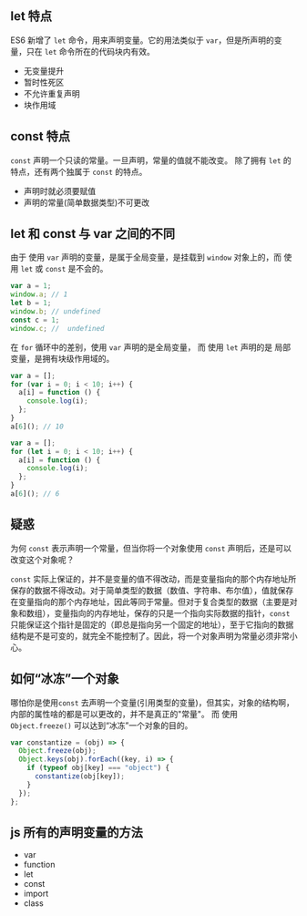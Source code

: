 ## let 特点

ES6 新增了 `let` 命令，用来声明变量。它的用法类似于 `var`，但是所声明的变量，只在 `let` 命令所在的代码块内有效。

- 无变量提升
- 暂时性死区
- 不允许重复声明
- 块作用域

## const 特点

`const` 声明一个只读的常量。一旦声明，常量的值就不能改变。
除了拥有 `let` 的特点，还有两个独属于 `const` 的特点。

- 声明时就必须要赋值
- 声明的常量(简单数据类型)不可更改

## let 和 const 与 var 之间的不同

由于 使用 `var` 声明的变量，是属于全局变量，是挂载到 `window` 对象上的，而 使用 `let` 或 `const` 是不会的。

```js
var a = 1;
window.a; // 1
let b = 1;
window.b; // undefined
const c = 1;
window.c; //  undefined
```

在 `for` 循环中的差别，使用 `var` 声明的是全局变量， 而 使用 `let` 声明的是 局部变量，是拥有块级作用域的。
```js
var a = [];
for (var i = 0; i < 10; i++) {
  a[i] = function () {
    console.log(i);
  };
}
a[6](); // 10
```

```js
var a = [];
for (let i = 0; i < 10; i++) {
  a[i] = function () {
    console.log(i);
  };
}
a[6](); // 6
```



## 疑惑

为何 `const` 表示声明一个常量，但当你将一个对象使用 `const` 声明后，还是可以改变这个对象呢？

`const` 实际上保证的，并不是变量的值不得改动，而是变量指向的那个内存地址所保存的数据不得改动。对于简单类型的数据（数值、字符串、布尔值），值就保存在变量指向的那个内存地址，因此等同于常量。但对于复合类型的数据（主要是对象和数组），变量指向的内存地址，保存的只是一个指向实际数据的指针，`const` 只能保证这个指针是固定的（即总是指向另一个固定的地址），至于它指向的数据结构是不是可变的，就完全不能控制了。因此，将一个对象声明为常量必须非常小心。

## 如何“冰冻”一个对象

哪怕你是使用`const` 去声明一个变量(引用类型的变量)，但其实，对象的结构啊，内部的属性啥的都是可以更改的，并不是真正的"常量"。
而 使用 `Object.freeze()` 可以达到“冰冻”一个对象的目的。

```js
var constantize = (obj) => {
  Object.freeze(obj);
  Object.keys(obj).forEach((key, i) => {
    if (typeof obj[key] === "object") {
      constantize(obj[key]);
    }
  });
};
```

## js 所有的声明变量的方法

- var
- function
- let
- const
- import
- class
